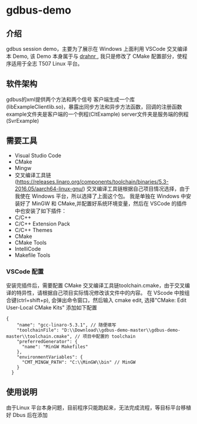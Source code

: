 # gdbus-demo

## 介绍
gdbus session demo，主要为了展示在 Windows 上面利用 VSCode 交叉编译本 Demo, 该 Demo 本身属于与 [drahnr ](https://github.com/drahnr), 我只是修改了 CMake 配置部分，使程序适用于全志 T507 Linux 平台。

## 软件架构
gdbus的xml提供两个方法和两个信号
客户端生成一个库(libExampleClientlib.so)，暴露出同步方法和异步方法函数，回调的注册函数
example文件夹是客户端的一个例程(CltExample)
server文件夹是服务端的例程(SvrExample)

## 需要工具
* Visual Studio Code
* CMake
* Mingw
* 交叉编译工具链(https://releases.linaro.org/components/toolchain/binaries/5.3-2016.05/aarch64-linux-gnu/)
交叉编译工具链根据自己项目情况选择，由于我使在 Windows 平台，所以选择了上面这个包。
我是单独在 Windows 中安装好了 MinGW 和 CMake,并配置好系统环境变量，然后在 VSCode 的插件中也安装了如下插件：
* C/C++
* C/C++ Extension Pack
* C/C++ Themes
* CMake
* CMake Tools
* IntelliCode
* Makefile Tools

### VSCode 配置
安装完插件后，需要配置 CMake 交叉编译工具链toolchain.cmake，由于交叉编译的特异性，请根据自己项目实际情况修改该文件中的内容。
在 VScode 中按组合键(ctrl+shift+p), 会弹出命令窗口，然后输入 cmake edit, 选择"CMake: Edit User-Local CMake Kits"
添加如下配置
```
{
    "name": "gcc-linaro-5.3.1", // 随便填写
    "toolchainFile": "D:\\Download\\gdbus-demo-master\\gdbus-demo-master\\toolchain.cmake", // 项目中配置的 toolchain
    "preferredGenerator": {
      "name": "MinGW Makefiles"
    },
    "environmentVariables": {
      "CMT_MINGW_PATH": "C:\\MinGW\\bin" // MinGW
    }
  }
```


## 使用说明
由于Linux 平台本身问题，目前程序只能跑起来，无法完成流程，等目标平台移植好 Dbus 后在添加
<!-- 1.  部署dbus
dbus-daemon --session --address=unix:path=/tmp/session_bus_socket &
export DBUS_SESSION_BUS_ADDRESS=unix:path=/tmp/session_bus_socket
2.  在build目录下执行服务端
./server/SvrExample
3.  在build目录下执行客户端
./server/CltExample -->
